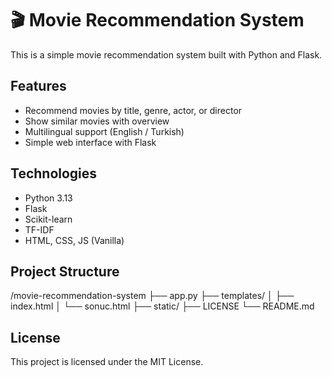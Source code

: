 # 🎬 Movie Recommendation System

This is a simple movie recommendation system built with Python and Flask.

## Features
- Recommend movies by title, genre, actor, or director
- Show similar movies with overview
- Multilingual support (English / Turkish)
- Simple web interface with Flask

## Technologies
- Python 3.13
- Flask
- Scikit-learn
- TF-IDF
- HTML, CSS, JS (Vanilla)

## Project Structure

/movie-recommendation-system
├── app.py
├── templates/
│ ├── index.html
│ └── sonuc.html
├── static/
├── LICENSE
└── README.md


## License
This project is licensed under the MIT License.

